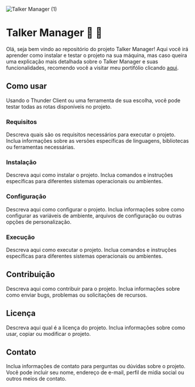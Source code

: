 ![Talker Manager (1)](https://user-images.githubusercontent.com/94487469/232790215-b8c0b61e-6390-46bd-bee4-f03f7648b756.png)
# Talker Manager :microphone: :bust_in_silhouette:


Olá, seja bem vindo ao repositório do projeto Talker Manager! Aqui você irá aprender como instalar e testar o projeto na sua máquina, mas caso queira uma explicação mais detalhada sobre o Talker Manager e suas funcionalidades, recomendo você a visitar meu portifólio clicando [aqui](https://felupee.github.io/back-end/projetos/talker-manager/talker-manager.html).

## Como usar

Usando o Thunder Client ou uma ferramenta de sua escolha, você pode testar todas as rotas disponíveis no projeto.

### Requisitos

Descreva quais são os requisitos necessários para executar o projeto. Inclua informações sobre as versões específicas de linguagens, bibliotecas ou ferramentas necessárias.

### Instalação

Descreva aqui como instalar o projeto. Inclua comandos e instruções específicas para diferentes sistemas operacionais ou ambientes.

### Configuração

Descreva aqui como configurar o projeto. Inclua informações sobre como configurar as variáveis de ambiente, arquivos de configuração ou outras opções de personalização.

### Execução

Descreva aqui como executar o projeto. Inclua comandos e instruções específicas para diferentes sistemas operacionais ou ambientes.

## Contribuição

Descreva aqui como contribuir para o projeto. Inclua informações sobre como enviar bugs, problemas ou solicitações de recursos.

## Licença

Descreva aqui qual é a licença do projeto. Inclua informações sobre como usar, copiar ou modificar o projeto.

## Contato

Inclua informações de contato para perguntas ou dúvidas sobre o projeto. Você pode incluir seu nome, endereço de e-mail, perfil de mídia social ou outros meios de contato.
